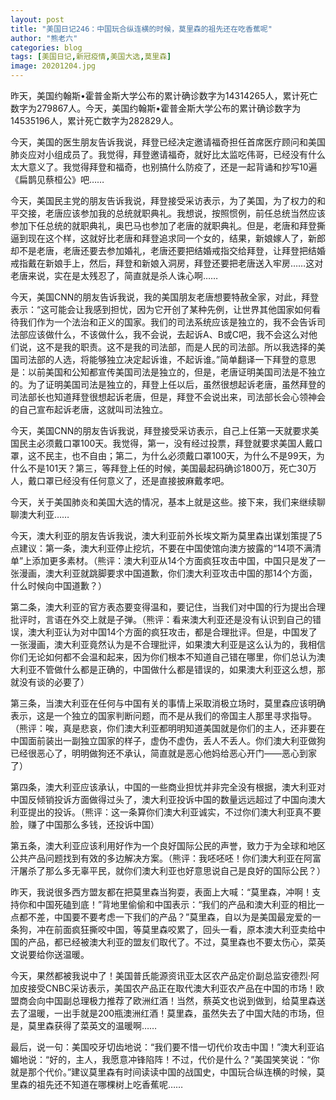 ```yaml
---
layout: post
title: "美国日记246：中国玩合纵连横的时候，莫里森的祖先还在吃香蕉呢"
author: "熊老六"
categories: blog
tags: [美国日记,新冠疫情,美国大选,莫里森]
image: 20201204.jpg
---
```

​​​​​​​​昨天，美国约翰斯•霍普金斯大学公布的累计确诊数字为14314265人，累计死亡数字为279867人。今天，美国约翰斯•霍普金斯大学公布的累计确诊数字为14535196人，累计死亡数字为282829人。

今天，美国的医生朋友告诉我说，拜登已经决定邀请福奇担任首席医疗顾问和美国肺炎应对小组成员了。我觉得，拜登邀请福奇，就好比太监吃伟哥，已经没有什么太大意义了。我觉得拜登和福奇，也别搞什么防疫了，还是一起背诵和抄写10遍《扁鹊见蔡桓公》吧……

今天，美国民主党的朋友告诉我说，拜登接受采访表示，为了美国，为了权力的和平交接，老唐应该参加我的总统就职典礼。我想说，按照惯例，前任总统当然应该参加下任总统的就职典礼，奥巴马也参加了老唐的就职典礼。但是，老唐和拜登撕逼到现在这个样，这就好比老唐和拜登追求同一个女的，结果，新娘嫁人了，新郎却不是老唐，老唐还要去参加婚礼，老唐还要把结婚戒指交给拜登，让拜登把结婚戒指戴在新娘手上，然后，拜登和新娘入洞房，拜登还要把老唐送入牢房……这对老唐来说，实在是太残忍了，简直就是杀人诛心啊……

今天，美国CNN的朋友告诉我说，我的美国朋友老唐想要特赦全家，对此，拜登表示：“这可能会让我感到担忧，因为它开创了某种先例，让世界其他国家如何看待我们作为一个法治和正义的国家。我们的司法系统应该是独立的，我不会告诉司法部应该做什么，不该做什么，我不会说，去起诉A、B或C吧，我不会这么对他们说，这不是我的职责。这不是我的司法部，而是人民的司法部。所以我选择的美国司法部的人选，将能够独立决定起诉谁，不起诉谁。”简单翻译一下拜登的意思是：以前美国和公知都宣传美国司法是独立的，但是，老唐证明美国司法是不独立的。为了证明美国司法是独立的，拜登上任以后，虽然很想起诉老唐，虽然拜登的司法部长也知道拜登很想起诉老唐，但是，拜登不会说出来，司法部长会心领神会的自己宣布起诉老唐，这就叫司法独立。

今天，美国CNN的朋友告诉我说，拜登接受采访表示，自己上任第一天就要求美国民主必须戴口罩100天。我觉得，第一，没有经过投票，拜登就要求美国人戴口罩，这不民主，也不自由；第二，为什么必须戴口罩100天，为什么不是99天，为什么不是101天？第三，等拜登上任的时候，美国最起码确诊1800万，死亡30万人，戴口罩已经没有任何意义了，还是直接披麻戴孝吧。

今天，关于美国肺炎和美国大选的情况，基本上就是这些。接下来，我们来继续聊聊澳大利亚……

今天，澳大利亚的朋友告诉我说，澳大利亚前外长埃文斯为莫里森出谋划策提了5点建议：第一条，澳大利亚停止挖坑，不要在中国使馆向澳方披露的“14项不满清单”上添加更多素材。（熊评：澳大利亚从14个方面疯狂攻击中国，中国只是发了一张漫画，澳大利亚就跳脚要求中国道歉，你们澳大利亚攻击中国的那14个方面，什么时候向中国道歉？）

第二条，澳大利亚的官方表态要变得温和，要记住，当我们对中国的行为提出合理批评时，言语在外交上就是子弹。（熊评：看来澳大利亚还是没有认识到自己的错误，澳大利亚认为对中国14个方面的疯狂攻击，都是合理批评。但是，中国发了一张漫画，澳大利亚竟然认为是不合理批评，如果澳大利亚是这么认为的，我相信你们无论如何都不会温和起来，因为你们根本不知道自己错在哪里，你们总认为澳大利亚不管做什么都是正确的，中国做什么都是错误的，如果澳大利亚这么想，那就没有谈的必要了）

第三条，当澳大利亚在任何与中国有关的事情上采取消极立场时，莫里森应该明确表示，这是一个独立的国家判断问题，而不是从我们的帝国主人那里寻求指导。（熊评：唉，真是悲哀，你们澳大利亚都明明知道美国就是你们的主人，还非要在中国面前装出一副独立国家的样子，虚伪不虚伪，丢人不丢人。你们澳大利亚做狗已经很恶心了，明明做狗还不承认，简直就是恶心他妈给恶心开门——恶心到家了）

第四条，澳大利亚应该承认，中国的一些商业担忧并非完全没有根据，澳大利亚对中国反倾销投诉方面做得过头了，澳大利亚投诉中国的数量远远超过了中国向澳大利亚提出的投诉。（熊评：这一条算你们澳大利亚诚实，不过你们澳大利亚真不要脸，赚了中国那么多钱，还投诉中国）

第五条，澳大利亚应该利用好作为一个良好国际公民的声誉，致力于为全球和地区公共产品问题找到有效的多边解决方案。（熊评：我呸呸呸！你们澳大利亚在阿富汗屠杀了那么多无辜平民，就你们澳大利亚也好意思说自己是良好的国际公民？）

昨天，我说很多西方盟友都在把莫里森当狗耍，表面上大喊：“莫里森，冲啊！支持你和中国死磕到底！”背地里偷偷和中国表示：“我们的产品和澳大利亚的相比一点都不差，中国要不要考虑一下我们的产品？”莫里森，自以为是美国最宠爱的一条狗，冲在前面疯狂撕咬中国，等莫里森咬累了，回头一看，原本澳大利亚卖给中国的产品，都已经被澳大利亚的盟友们取代了。不过，莫里森也不要太伤心，菜英文说要给你送温暖。

今天，果然都被我说中了！美国普氏能源资讯亚太区农产品定价副总监安德烈·阿加皮接受CNBC采访表示，美国农产品正在取代澳大利亚农产品在中国的市场！欧盟商会向中国副总理极力推荐了欧洲红酒！当然，蔡英文也说到做到，给莫里森送去了温暖，一出手就是200瓶澳洲红酒！莫里森，虽然失去了中国大陆的市场，但是，莫里森获得了菜英文的温暖啊……

最后，说一句：美国咬牙切齿地说：“我们要不惜一切代价攻击中国！”澳大利亚谄媚地说：“好的，主人，我愿意冲锋陷阵！不过，代价是什么？”美国笑笑说：“你就是那个代价。”建议莫里森有时间读读中国的战国史，中国玩合纵连横的时候，莫里森的祖先还不知道在哪棵树上吃香蕉呢……​​​​